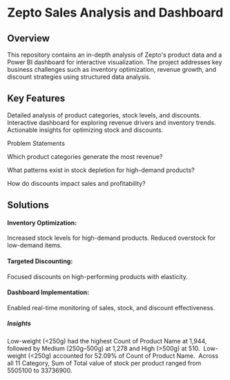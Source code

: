 # Zepto Sales Analysis and Dashboard

## Overview

This repository contains an in-depth analysis of Zepto's product data and a Power BI dashboard for interactive visualization. The project addresses key business challenges such as inventory optimization, revenue growth, and discount strategies using structured data analysis.

## Key Features

Detailed analysis of product categories, stock levels, and discounts.
Interactive dashboard for exploring revenue drivers and inventory trends.
Actionable insights for optimizing stock and discounts.

Problem Statements

Which product categories generate the most revenue?

What patterns exist in stock depletion for high-demand products?

How do discounts impact sales and profitability?

## Solutions

#### Inventory Optimization:
Increased stock levels for high-demand products.
Reduced overstock for low-demand items.

#### Targeted Discounting:
Focused discounts on high-performing products with elasticity.

#### Dashboard Implementation:
Enabled real-time monitoring of sales, stock, and discount effectiveness.

##### Insights
﻿Low-weight (<250g) had the highest Count of Product Name at 1,944, followed by Medium (250g–500g) at 1,278 and High (>500g) at 510.﻿﻿
﻿﻿
﻿﻿Low-weight (<250g) accounted for 52.09% of Count of Product Name.﻿﻿
﻿
﻿﻿Across all 11 Category, Sum of Total value of stock per product ranged from 5505100 to 33736900.﻿﻿
﻿﻿

